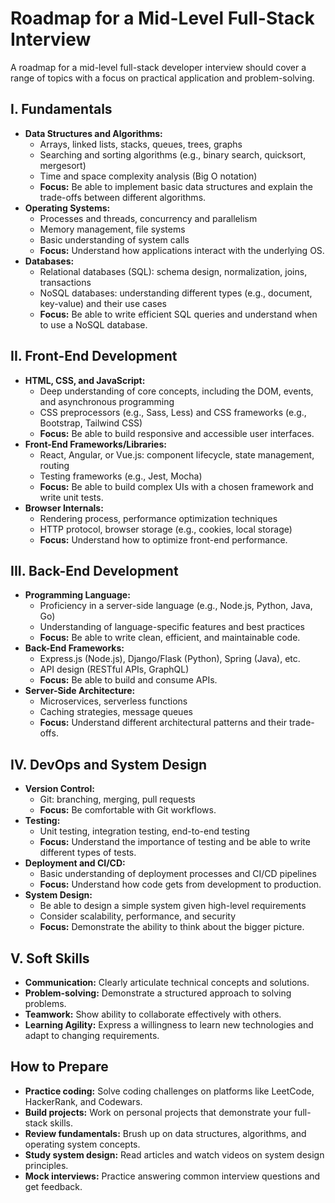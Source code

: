 # Roadmap for a Mid-Level Full-Stack Interview

A roadmap for a mid-level full-stack developer interview should cover a range of topics with a focus on practical application and problem-solving.

## I. Fundamentals

- **Data Structures and Algorithms:**
  - Arrays, linked lists, stacks, queues, trees, graphs
  - Searching and sorting algorithms (e.g., binary search, quicksort, mergesort)
  - Time and space complexity analysis (Big O notation)
  - **Focus:** Be able to implement basic data structures and explain the trade-offs between different algorithms.
- **Operating Systems:**
  - Processes and threads, concurrency and parallelism
  - Memory management, file systems
  - Basic understanding of system calls
  - **Focus:** Understand how applications interact with the underlying OS.
- **Databases:**
  - Relational databases (SQL): schema design, normalization, joins, transactions
  - NoSQL databases: understanding different types (e.g., document, key-value) and their use cases
  - **Focus:** Be able to write efficient SQL queries and understand when to use a NoSQL database.

## II. Front-End Development

- **HTML, CSS, and JavaScript:**
  - Deep understanding of core concepts, including the DOM, events, and asynchronous programming
  - CSS preprocessors (e.g., Sass, Less) and CSS frameworks (e.g., Bootstrap, Tailwind CSS)
  - **Focus:** Be able to build responsive and accessible user interfaces.
- **Front-End Frameworks/Libraries:**
  - React, Angular, or Vue.js: component lifecycle, state management, routing
  - Testing frameworks (e.g., Jest, Mocha)
  - **Focus:** Be able to build complex UIs with a chosen framework and write unit tests.
- **Browser Internals:**
  - Rendering process, performance optimization techniques
  - HTTP protocol, browser storage (e.g., cookies, local storage)
  - **Focus:** Understand how to optimize front-end performance.

## III. Back-End Development

- **Programming Language:**
  - Proficiency in a server-side language (e.g., Node.js, Python, Java, Go)
  - Understanding of language-specific features and best practices
  - **Focus:** Be able to write clean, efficient, and maintainable code.
- **Back-End Frameworks:**
  - Express.js (Node.js), Django/Flask (Python), Spring (Java), etc.
  - API design (RESTful APIs, GraphQL)
  - **Focus:** Be able to build and consume APIs.
- **Server-Side Architecture:**
  - Microservices, serverless functions
  - Caching strategies, message queues
  - **Focus:** Understand different architectural patterns and their trade-offs.

## IV. DevOps and System Design

- **Version Control:**
  - Git: branching, merging, pull requests
  - **Focus:** Be comfortable with Git workflows.
- **Testing:**
  - Unit testing, integration testing, end-to-end testing
  - **Focus:** Understand the importance of testing and be able to write different types of tests.
- **Deployment and CI/CD:**
  - Basic understanding of deployment processes and CI/CD pipelines
  - **Focus:** Understand how code gets from development to production.
- **System Design:**
  - Be able to design a simple system given high-level requirements
  - Consider scalability, performance, and security
  - **Focus:** Demonstrate the ability to think about the bigger picture.

## V. Soft Skills

- **Communication:** Clearly articulate technical concepts and solutions.
- **Problem-solving:** Demonstrate a structured approach to solving problems.
- **Teamwork:** Show ability to collaborate effectively with others.
- **Learning Agility:** Express a willingness to learn new technologies and adapt to changing requirements.

## How to Prepare

- **Practice coding:** Solve coding challenges on platforms like LeetCode, HackerRank, and Codewars.
- **Build projects:** Work on personal projects that demonstrate your full-stack skills.
- **Review fundamentals:** Brush up on data structures, algorithms, and operating system concepts.
- **Study system design:** Read articles and watch videos on system design principles.
- **Mock interviews:** Practice answering common interview questions and get feedback.
